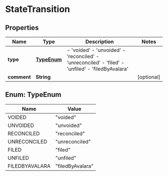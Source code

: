 
# StateTransition

## Properties
Name | Type | Description | Notes
------------ | ------------- | ------------- | -------------
**type** | [**TypeEnum**](#TypeEnum) | - &#39;voided&#39; - &#39;unvoided&#39; - &#39;reconciled&#39; - &#39;unreconciled&#39; - &#39;filed&#39; - &#39;unfiled&#39; - &#39;filedByAvalara&#39;  | 
**comment** | **String** |  |  [optional]


<a name="TypeEnum"></a>
## Enum: TypeEnum
Name | Value
---- | -----
VOIDED | &quot;voided&quot;
UNVOIDED | &quot;unvoided&quot;
RECONCILED | &quot;reconciled&quot;
UNRECONCILED | &quot;unreconciled&quot;
FILED | &quot;filed&quot;
UNFILED | &quot;unfiled&quot;
FILEDBYAVALARA | &quot;filedByAvalara&quot;



